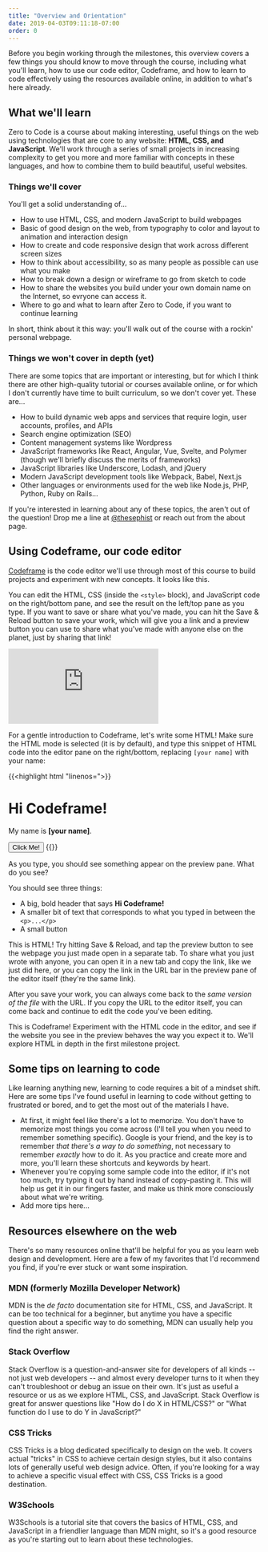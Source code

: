 ```yaml
---
title: "Overview and Orientation"
date: 2019-04-03T09:11:18-07:00
order: 0
---
```


Before you begin working through the milestones, this overview covers a few things you should know to move through the course, including what you'll learn, how to use our code editor, Codeframe, and how to learn to code effectively using the resources available online, in addition to what's here already.

## What we'll learn

Zero to Code is a course about making interesting, useful things on the web using technologies that are core to any website: **HTML, CSS, and JavaScript**. We'll work through a series of small projects in increasing complexity to get you more and more familiar with concepts in these languages, and how to combine them to build beautiful, useful websites.

### Things we'll cover

You'll get a solid understanding of...

- How to use HTML, CSS, and modern JavaScript to build webpages
- Basic of good design on the web, from typography to color and layout to animation and interaction design
- How to create and code responsive design that work across different screen sizes
- How to think about accessibility, so as many people as possible can use what you make
- How to break down a design or wireframe to go from sketch to code
- How to share the websites you build under your own domain name on the Internet, so evryone can access it.
- Where to go and what to learn after Zero to Code, if you want to continue learning

In short, think about it this way: you'll walk out of the course with a rockin' personal webpage.

### Things we won't cover in depth (yet)

There are some topics that are important or interesting, but for which I think there are other high-quality tutorial or courses available online, or for which I don't currently have time to built curriculum, so we don't cover yet. These are...

- How to build dynamic web apps and services that require login, user accounts, profiles, and APIs
- Search engine optimization (SEO)
- Content management systems like Wordpress
- JavaScript frameworks like React, Angular, Vue, Svelte, and Polymer (though we'll briefly discuss the merits of frameworks)
- JavaScript libraries like Underscore, Lodash, and jQuery
- Modern JavaScript development tools like Webpack, Babel, Next.js
- Other languages or environments used for the web like Node.js, PHP, Python, Ruby on Rails...

If you're interested in learning about any of these topics, the aren't out of the question! Drop me a line at [@thesephist](https://twitter.com/thesephist) or reach out from the about page.

## Using Codeframe, our code editor

[Codeframe](https://codeframe.co) is the code editor we'll use through most of this course to build projects and experiment with new concepts. It looks like this.

You can edit the HTML, CSS (inside the `<style>` block), and JavaScript code on the right/bottom pane, and see the result on the left/top pane as you type. If you want to save or share what you've made, you can hit the <span class="fixed inline button">Save &amp; Reload</span> button to save your work, which will give you a link and a preview button you can use to share what you've made with anyone else on the planet, just by sharing that link!

<div class="liveEditorContainer fixed button">
    <iframe src="https://beta.codeframe.co/new?from=ztc_about" frameborder="0" class="liveEditor"></iframe>
</div>

For a gentle introduction to Codeframe, let's write some HTML! Make sure the <span class="fixed inline active button">HTML</span> mode is selected (it is by default), and type this snippet of HTML code into the editor pane on the right/bottom, replacing `[your name]` with your name:

{{<highlight html "linenos=">}}
<h1>Hi Codeframe!</h1>
<p>My name is <strong>[your name]</strong>.</p>
<button>Click Me!</button>
{{</highlight>}}

As you type, you should see something appear on the preview pane. What do you see?

You should see three things:

- A big, bold header that says **Hi Codeframe!**
- A smaller bit of text that corresponds to what you typed in between the `<p>...</p>`
- A small button

This is HTML! Try hitting <span class="inline fixed button">Save &amp; Reload</span>, and tap the preview button to see the webpage you just made open in a separate tab. To share what you just wrote with anyone, you can open it in a new tab and copy the link, like we just did here, or you can copy the link in the URL bar in the preview pane of the editor itself (they're the same link).

After you save your work, you can always come back to the _same version of the file_ with the URL. If you copy the URL to the editor itself, you can come back and continue to edit the code you've been editing.

This is Codeframe! Experiment with the HTML code in the editor, and see if the website you see in the preview behaves the way you expect it to. We'll explore HTML in depth in the first milestone project.

## Some tips on learning to code

Like learning anything new, learning to code requires a bit of a mindset shift. Here are some tips I've found useful in learning to code without getting to frustrated or bored, and to get the most out of the materials I have.

- At first, it might feel like there's a lot to memorize. You don't have to memorize most things you come across (I'll tell you when you need to remember something specific). Google is your friend, and the key is to remember _that there's a way to do something_, not necessary to remember _exactly_ how to do it. As you practice and create more and more, you'll learn these shortcuts and keywords by heart.
- Whenever you're copying some sample code into the editor, if it's not too much, try typing it out by hand instead of copy-pasting it. This will help us get it in our fingers faster, and make us think more consciously about what we're writing.
- Add more tips here...

## Resources elsewhere on the web

There's so many resources online that'll be helpful for you as you learn web design and development. Here are a few of my favorites that I'd recommend you find, if you're ever stuck or want some inspiration.

### MDN (formerly Mozilla Developer Network)

MDN is the _de facto_ documentation site for HTML, CSS, and JavaScript. It can be too technical for a beginner, but anytime you have a specific question about a specific way to do something, MDN can usually help you find the right answer.

### Stack Overflow

Stack Overflow is a question-and-answer site for developers of all kinds -- not just web developers -- and almost every developer turns to it when they can't troubleshoot or debug an issue on their own. It's just as useful a resource or us as we explore HTML, CSS, and JavaScript. Stack Overflow is great for answer questions like "How do I do X in HTML/CSS?" or "What function do I use to do Y in JavaScript?"

### CSS Tricks

CSS Tricks is a blog dedicated specifically to design on the web. It covers actual "tricks" in CSS to achieve certain design styles, but it also contains lots of generally useful web design advice. Often, if you're looking for a way to achieve a specific visual effect with CSS, CSS Tricks is a good destination.

### W3Schools

W3Schools is a tutorial site that covers the basics of HTML, CSS, and JavaScript in a friendlier language than MDN might, so it's a good resource as you're starting out to learn about these technologies.
